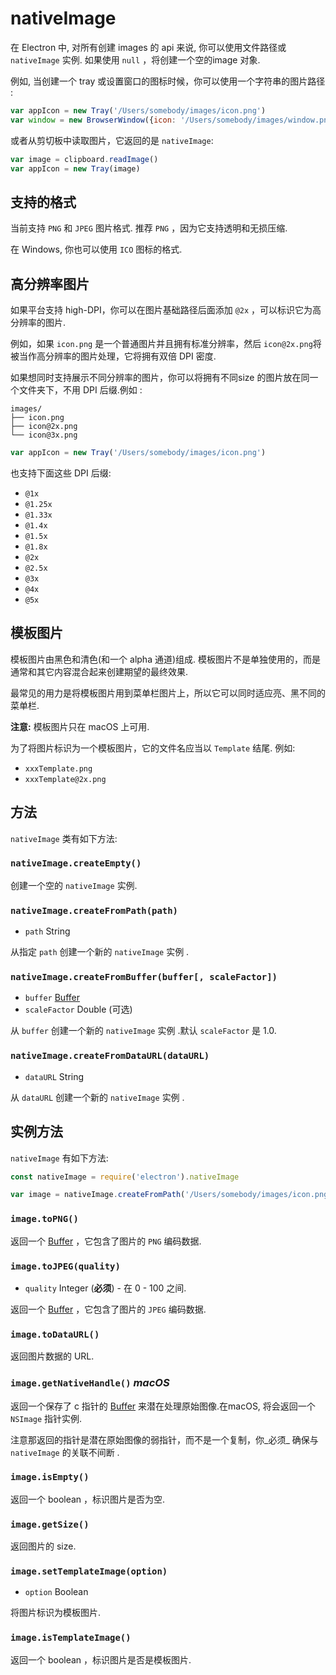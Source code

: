 # nativeImage

在 Electron 中, 对所有创建 images 的 api 来说, 你可以使用文件路径或 `nativeImage` 实例. 如果使用 `null` ，将创建一个空的image 对象.

例如, 当创建一个 tray 或设置窗口的图标时候，你可以使用一个字符串的图片路径 :

```javascript
var appIcon = new Tray('/Users/somebody/images/icon.png')
var window = new BrowserWindow({icon: '/Users/somebody/images/window.png'})
```

或者从剪切板中读取图片，它返回的是 `nativeImage`:

```javascript
var image = clipboard.readImage()
var appIcon = new Tray(image)
```

## 支持的格式

当前支持 `PNG` 和 `JPEG` 图片格式. 推荐 `PNG` ，因为它支持透明和无损压缩.

在 Windows, 你也可以使用 `ICO` 图标的格式.

## 高分辨率图片

如果平台支持 high-DPI，你可以在图片基础路径后面添加 `@2x` ，可以标识它为高分辨率的图片.

例如，如果 `icon.png` 是一个普通图片并且拥有标准分辨率，然后 `icon@2x.png`将被当作高分辨率的图片处理，它将拥有双倍 DPI 密度.

如果想同时支持展示不同分辨率的图片，你可以将拥有不同size 的图片放在同一个文件夹下，不用 DPI 后缀.例如 :

```text
images/
├── icon.png
├── icon@2x.png
└── icon@3x.png
```


```javascript
var appIcon = new Tray('/Users/somebody/images/icon.png')
```

也支持下面这些 DPI 后缀:

* `@1x`
* `@1.25x`
* `@1.33x`
* `@1.4x`
* `@1.5x`
* `@1.8x`
* `@2x`
* `@2.5x`
* `@3x`
* `@4x`
* `@5x`

## 模板图片

模板图片由黑色和清色(和一个 alpha 通道)组成.
模板图片不是单独使用的，而是通常和其它内容混合起来创建期望的最终效果.

最常见的用力是将模板图片用到菜单栏图片上，所以它可以同时适应亮、黑不同的菜单栏.

**注意:** 模板图片只在 macOS 上可用.

为了将图片标识为一个模板图片，它的文件名应当以 `Template` 结尾. 例如:

* `xxxTemplate.png`
* `xxxTemplate@2x.png`

## 方法

`nativeImage` 类有如下方法:

### `nativeImage.createEmpty()`

创建一个空的 `nativeImage` 实例.

### `nativeImage.createFromPath(path)`

* `path` String

从指定 `path` 创建一个新的 `nativeImage` 实例 .

### `nativeImage.createFromBuffer(buffer[, scaleFactor])`

* `buffer` [Buffer][buffer]
* `scaleFactor` Double (可选)

从 `buffer` 创建一个新的 `nativeImage` 实例 .默认  `scaleFactor` 是 1.0.

### `nativeImage.createFromDataURL(dataURL)`

* `dataURL` String

从 `dataURL` 创建一个新的 `nativeImage` 实例 .

## 实例方法

`nativeImage` 有如下方法:

```javascript
const nativeImage = require('electron').nativeImage

var image = nativeImage.createFromPath('/Users/somebody/images/icon.png')
```

### `image.toPNG()`

返回一个 [Buffer][buffer] ，它包含了图片的 `PNG` 编码数据.

### `image.toJPEG(quality)`

* `quality` Integer (**必须**) - 在 0 - 100 之间.

返回一个 [Buffer][buffer] ，它包含了图片的 `JPEG` 编码数据.

### `image.toDataURL()`

返回图片数据的 URL.

### `image.getNativeHandle()` _macOS_

返回一个保存了 c 指针的 [Buffer][buffer] 来潜在处理原始图像.在macOS, 将会返回一个 `NSImage` 指针实例.

注意那返回的指针是潜在原始图像的弱指针，而不是一个复制，你_必须_ 确保与 `nativeImage` 的关联不间断 .

### `image.isEmpty()`

返回一个 boolean ，标识图片是否为空.

### `image.getSize()`

返回图片的 size.

[buffer]: https://nodejs.org/api/buffer.html#buffer_class_buffer

### `image.setTemplateImage(option)`

* `option` Boolean

将图片标识为模板图片.

### `image.isTemplateImage()`

返回一个 boolean ，标识图片是否是模板图片.